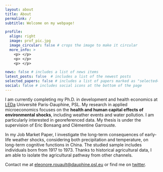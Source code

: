 ```yaml
---
layout: about
title: About
permalink: /
subtitle: Welcome on my webpage!

profile:
  align: right
  image: prof_pic.jpg
  image_circular: false # crops the image to make it circular
  more_info: >
    <p> </p>
    <p> </p>
    <p> </p>

news: false # includes a list of news items
latest_posts: false  # includes a list of the newest posts
selected_papers: false # includes a list of papers marked as "selected={true}"
social: false # includes social icons at the bottom of the page
---
```

I am currently completing my Ph.D. in development and health economics at [LEDa](https://leda.dauphine.fr/) Université Paris-Dauphine, PSL. My research in applied microeconomics focuses on the **health and human capital effects of environmental shocks**, including weather events and water pollution. I am particularly interested in georeferenced data. My thesis is under the supervision of Eric Bonsang and Clémentine Garrouste.

In my Job Market Paper, I investigate the long-term consequences of early-life weather shocks, considering both precipitation and temperature, on long-term cognitive functions in China. The studied sample includes individuals born from 1917 to 1973. Thanks to historical agricultural data, I am able to isolate the agricultural pathway from other channels.

Contact me at eleonore.rouault@dauphine.psl.eu or find me on [twitter](https://twitter.com/eleonorerouault).
